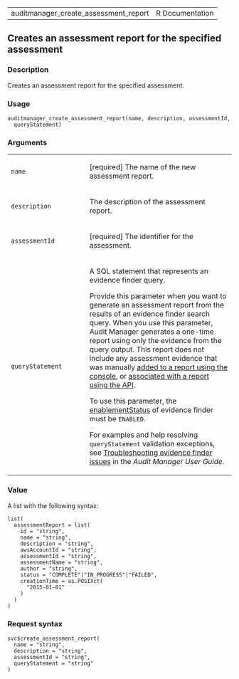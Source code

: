<table style="width: 100%;">
<tbody>
<tr class="odd">
<td>auditmanager_create_assessment_report</td>
<td style="text-align: right;">R Documentation</td>
</tr>
</tbody>
</table>

## Creates an assessment report for the specified assessment

### Description

Creates an assessment report for the specified assessment.

### Usage

    auditmanager_create_assessment_report(name, description, assessmentId,
      queryStatement)

### Arguments

<table>
<colgroup>
<col style="width: 35%" />
<col style="width: 65%" />
</colgroup>
<tbody>
<tr class="odd">
<td><code
id="auditmanager_create_assessment_report_:_name">name</code></td>
<td><p>[required] The name of the new assessment report.</p></td>
</tr>
<tr class="even">
<td><code
id="auditmanager_create_assessment_report_:_description">description</code></td>
<td><p>The description of the assessment report.</p></td>
</tr>
<tr class="odd">
<td><code
id="auditmanager_create_assessment_report_:_assessmentId">assessmentId</code></td>
<td><p>[required] The identifier for the assessment.</p></td>
</tr>
<tr class="even">
<td><code
id="auditmanager_create_assessment_report_:_queryStatement">queryStatement</code></td>
<td><p>A SQL statement that represents an evidence finder query.</p>
<p>Provide this parameter when you want to generate an assessment report
from the results of an evidence finder search query. When you use this
parameter, Audit Manager generates a one-time report using only the
evidence from the query output. This report does not include any
assessment evidence that was manually <a
href="https://docs.aws.amazon.com/audit-manager/latest/userguide/generate-assessment-report.html#generate-assessment-report-include-evidence">added
to a report using the console</a>, or <a
href="https://docs.aws.amazon.com/audit-manager/latest/APIReference/API_BatchAssociateAssessmentReportEvidence.html">associated
with a report using the API</a>.</p>
<p>To use this parameter, the <a
href="https://docs.aws.amazon.com/audit-manager/latest/APIReference/API_EvidenceFinderEnablement.html#auditmanager-Type-EvidenceFinderEnablement-enablementStatus">enablementStatus</a>
of evidence finder must be <code>ENABLED</code>.</p>
<p>For examples and help resolving <code>queryStatement</code>
validation exceptions, see <a
href="https://docs.aws.amazon.com/audit-manager/latest/userguide/evidence-finder-issues.html#querystatement-exceptions">Troubleshooting
evidence finder issues</a> in the <em>Audit Manager User
Guide.</em></p></td>
</tr>
</tbody>
</table>

### Value

A list with the following syntax:

    list(
      assessmentReport = list(
        id = "string",
        name = "string",
        description = "string",
        awsAccountId = "string",
        assessmentId = "string",
        assessmentName = "string",
        author = "string",
        status = "COMPLETE"|"IN_PROGRESS"|"FAILED",
        creationTime = as.POSIXct(
          "2015-01-01"
        )
      )
    )

### Request syntax

    svc$create_assessment_report(
      name = "string",
      description = "string",
      assessmentId = "string",
      queryStatement = "string"
    )
